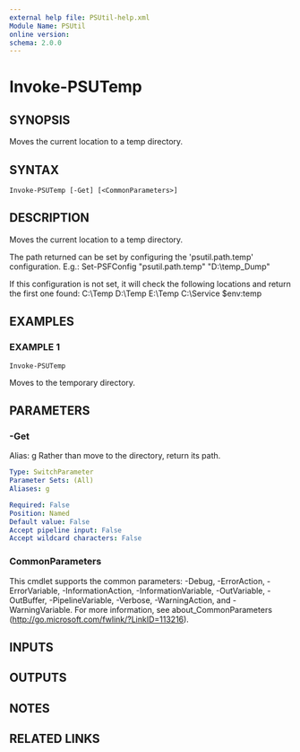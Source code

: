 ```yaml
---
external help file: PSUtil-help.xml
Module Name: PSUtil
online version:
schema: 2.0.0
---
```


# Invoke-PSUTemp

## SYNOPSIS
Moves the current location to a temp directory.

## SYNTAX

```
Invoke-PSUTemp [-Get] [<CommonParameters>]
```

## DESCRIPTION
Moves the current location to a temp directory.

The path returned can be set by configuring the 'psutil.path.temp' configuration.
E.g.:
Set-PSFConfig "psutil.path.temp" "D:\temp\_Dump"

If this configuration is not set, it will check the following locations and return the first one found:
C:\Temp
D:\Temp
E:\Temp
C:\Service
$env:temp

## EXAMPLES

### EXAMPLE 1
```
Invoke-PSUTemp
```

Moves to the temporary directory.

## PARAMETERS

### -Get
Alias: g
Rather than move to the directory, return its path.

```yaml
Type: SwitchParameter
Parameter Sets: (All)
Aliases: g

Required: False
Position: Named
Default value: False
Accept pipeline input: False
Accept wildcard characters: False
```

### CommonParameters
This cmdlet supports the common parameters: -Debug, -ErrorAction, -ErrorVariable, -InformationAction, -InformationVariable, -OutVariable, -OutBuffer, -PipelineVariable, -Verbose, -WarningAction, and -WarningVariable.
For more information, see about_CommonParameters (http://go.microsoft.com/fwlink/?LinkID=113216).

## INPUTS

## OUTPUTS

## NOTES

## RELATED LINKS
